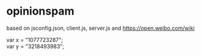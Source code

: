 # opinionspam
based on jsconfig.json, client.js, server.js and https://open.weibo.com/wiki <br/>

var x = "1077723287"; <br/>
var y = "3218493983"; <br/>

